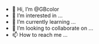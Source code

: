 - 👋 Hi, I’m @GBcolor
- 👀 I’m interested in ...
- 🌱 I’m currently learning ...
- 💞️ I’m looking to collaborate on ...
- 📫 How to reach me ...

<!---
GBcolor/GBcolor is a ✨ special ✨ repository because its `README.md` (this file) appears on your GitHub profile.
You can click the Preview link to take a look at your changes.
--->
